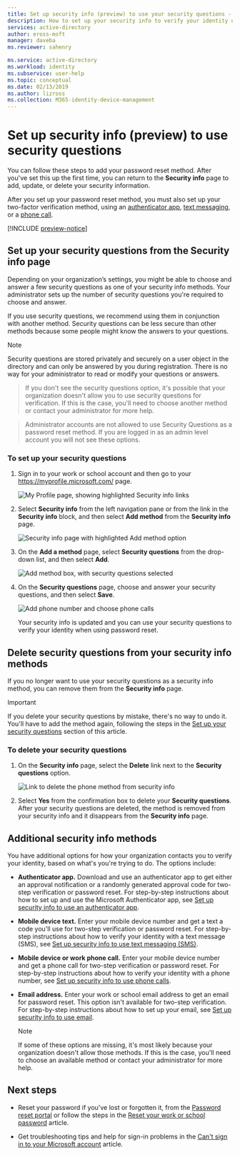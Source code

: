 ```yaml
---
title: Set up security info (preview) to use your security questions - Azure Active Directory | Microsoft Docs
description: How to set up your security info to verify your identity using pre-defined security questions.
services: active-directory
author: eross-msft
manager: daveba
ms.reviewer: sahenry

ms.service: active-directory
ms.workload: identity
ms.subservice: user-help
ms.topic: conceptual
ms.date: 02/13/2019
ms.author: lizross
ms.collection: M365-identity-device-management
---
```


# Set up security info (preview) to use security questions
You can follow these steps to add your password reset method. After you've set this up the first time, you can return to the **Security info** page to add, update, or delete your security information.

After you set up your password reset method, you must also set up your two-factor verification method, using an [authenticator app](security-info-setup-auth-app.md), [text messaging](security-info-setup-text-msg.md), or a [phone call](security-info-setup-phone-number.md).

[!INCLUDE [preview-notice](../../../includes/active-directory-end-user-preview-notice-security-info.md)]

## Set up your security questions from the Security info page
Depending on your organization’s settings, you might be able to choose and answer a few security questions as one of your security info methods. Your administrator sets up the number of security questions you're required to choose and answer.

If you use security questions, we recommend using them in conjunction with another method. Security questions can be less secure than other methods because some people might know the answers to your questions.

>[!Note]
>Security questions are stored privately and securely on a user object in the directory and can only be answered by you during registration. There is no way for your administrator to read or modify your questions or answers.

>If you don't see the security questions option, it's possible that your organization doesn't allow you to use security questions for verification. If this is the case, you'll need to choose another method or contact your administrator for more help.

>Administrator accounts are not allowed to use Security Questions as a password reset method. If you are logged in as an admin level account you will not see these options.

### To set up your security questions

1. Sign in to your work or school account and then go to your https://myprofile.microsoft.com/ page.

    ![My Profile page, showing highlighted Security info links](media/security-info/securityinfo-myprofile-page.png)

2. Select **Security info** from the left navigation pane or from the link in the **Security info** block, and then select **Add method** from the **Security info** page.

    ![Security info page with highlighted Add method option](media/security-info/securityinfo-myprofile-addmethod-page.png)

3. On the **Add a method** page, select **Security questions** from the drop-down list, and then select **Add**.

    ![Add method box, with security questions selected](media/security-info/securityinfo-myprofile-addquestions.png)

4. On the **Security questions** page, choose and answer your security questions, and then select **Save**.

    ![Add phone number and choose phone calls](media/security-info/securityinfo-myprofile-securityquestions.png)

    Your security info is updated and you can use your security questions to verify your identity when using password reset.

## Delete security questions from your security info methods
If you no longer want to use your security questions as a security info method, you can remove them from the **Security info** page.

>[!Important]
>If you delete your security questions by mistake, there's no way to undo it. You'll have to add the method again, following the steps in the [Set up your security questions](#set-up-your-security-questions-from-the-security-info-page) section of this article.

### To delete your security questions

1. On the **Security info** page, select the **Delete** link next to the **Security questions** option.

    ![Link to delete the phone method from security info](media/security-info/securityinfo-myprofile-questionsdelete.png)

2. Select **Yes** from the confirmation box to delete your **Security questions**. After your security questions are deleted, the method is removed from your security info and it disappears from the **Security info** page.

## Additional security info methods
You have additional options for how your organization contacts you to verify your identity, based on what's you're trying to do. The options include:

- **Authenticator app.** Download and use an authenticator app to get either an approval notification or a randomly generated approval code for two-step verification or password reset. For step-by-step instructions about how to set up and use the Microsoft Authenticator app, see [Set up security info to use an authenticator app](security-info-setup-auth-app.md).

- **Mobile device text.** Enter your mobile device number and get a text a code you'll use for two-step verification or password reset. For step-by-step instructions about how to verify your identity with a text message (SMS), see [Set up security info to use text messaging (SMS)](security-info-setup-text-msg.md).

- **Mobile device or work phone call.** Enter your mobile device number and get a phone call for two-step verification or password reset. For step-by-step instructions about how to verify your identity with a phone number, see [Set up security info to use phone calls](security-info-setup-phone-number.md).

- **Email address.** Enter your work or school email address to get an email for password reset. This option isn't available for two-step verification. For step-by-step instructions about how to set up your email, see [Set up security info to use email](security-info-setup-email.md).
   
    >[!Note]
    >If some of these options are missing, it's most likely because your organization doesn't allow those methods. If this is the case, you'll need to choose an available method or contact your administrator for more help.

## Next steps

- Reset your password if you've lost or forgotten it, from the [Password reset portal](https://passwordreset.microsoftonline.com/) or follow the steps in the [Reset your work or school password](user-help-reset-password.md) article.

- Get troubleshooting tips and help for sign-in problems in the [Can't sign in to your Microsoft account](https://support.microsoft.com/help/12429/microsoft-account-sign-in-cant) article.
